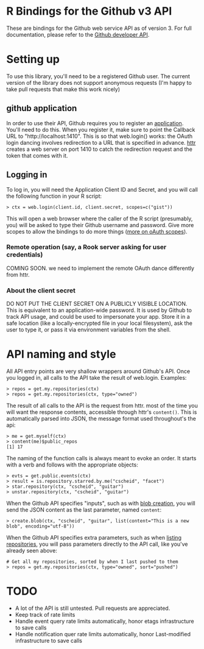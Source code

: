 # R Bindings for the Github v3 API

These are bindings for the Github web service API as of version 3. For
full documentation, please refer to the [Github developer
API](http://developer.github.com/v3).

# Setting up

To use this library, you'll need to be a registered Github user. The
current version of the library does not support anonymous requests
(I'm happy to take pull requests that make this work nicely)

## github application

In order to use their API, Github requires you to register an
[application](https://github.com/settings/applications/). You'll need
to do this. When you register it, make sure to point the Callback URL
to "http://localhost:1410". This is so that web.login() works: the
OAuth login dancing involves redirection to a URL that is specified in
advance. [httr](https://github.com/hadley/httr) creates a web server
on port 1410 to catch the redirection request and the token that comes
with it.

## Logging in

To log in, you will need the Application Client ID and Secret, and you
will call the following function in your R script:

    > ctx = web.login(client.id, client.secret, scopes=c("gist"))

This will open a web browser where the caller of the R script
(presumably, you) will be asked to type their Github username and
password. Give more scopes to allow the bindings to do more things ([more
on oAuth scopes](http://developer.github.com/v3/oauth/#scopes)).

### Remote operation (say, a Rook server asking for user credentials)

COMING SOON. we need to implement the remote OAuth dance differently from
httr.

### About the client secret

 DO NOT PUT THE CLIENT SECRET ON A PUBLICLY VISIBLE LOCATION. This is
equivalent to an application-wide password. It is used by Github to
track API usage, and could be used to impersonate your app. Store it
in a safe location (like a locally-encrypted file in your local
filesystem), ask the user to type it, or pass it via environment
variables from the shell.

# API naming and style

All API entry points are very shallow wrappers around Github's
API. Once you logged in, all calls to the API take the result of
web.login. Examples:

    > repos = get.my.repositories(ctx)
    > repos = get.my.repositories(ctx, type="owned")

The result of all calls to the API is the request from httr. most of
the time you will want the response contents, accessible through httr's
`content()`. This is automatically parsed into JSON, the message
format used throughout's the api:

    > me = get.myself(ctx)
    > content(me)$public_repos
    [1] 17

The naming of the function calls is always meant to evoke an
order. It starts with a verb and follows with the appropriate
objects:

    > evts = get.public.events(ctx)
    > result = is.repository.starred.by.me("cscheid", "facet")
    > star.repository(ctx, "cscheid", "guitar")
    > unstar.repository(ctx, "cscheid", "guitar")

When the Github API specifies "inputs", such as with [blob
creation](http://developer.github.com/v3/git/blobs/#create-a-blob),
you will send the JSON content as the last parameter, named `content`:

    > create.blob(ctx, "cscheid", "guitar", list(content="This is a new blob", encoding="utf-8"))

When the Github API specifies extra parameters, such as when [listing repositories](http://developer.github.com/v3/repos/#list-your-repositories), you will pass parameters directly to the API call, like you've already seen above:

    # Get all my repositories, sorted by when I last pushed to them
    > repos = get.my.repositories(ctx, type="owned", sort="pushed")

# TODO

* A lot of the API is still untested. Pull requests are appreciated.
* Keep track of rate limits
* Handle event query rate limits automatically, honor etags infrastructure to save calls
* Handle notification quer rate limits automatically, honor Last-modified infrastructure to save calls

